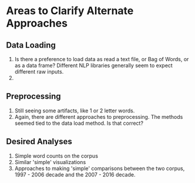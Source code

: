 # Areas to Clarify Alternate Approaches
## Data Loading
 1. Is there a preference to load data as read a text file, or Bag of Words, or as a data frame?  Different NLP libraries generally seem to expect different raw inputs.
 2. 
 
## Preprocessing
 1. Still seeing some artifacts, like 1 or 2 letter words.
 2. Again, there are different approaches to preprocessing. The methods seemed tied to the data load method.  Is that correct?
 
## Desired Analyses
 1. Simple word counts on the corpus
 2. Similar 'simple' visualizations
 3. Approaches to making 'simple' comparisons between the two corpus, 1997 - 2006 decade and the 2007 - 2016 decade.

